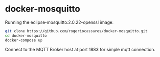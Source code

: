 # docker-mosquitto

Running the eclipse-mosquitto:2.0.22-openssl image:

````bash
git clone https://github.com/rogeriocassares/docker-mosquitto.git
cd docker-mosquitto
docker-compose up
````

Connect to the MQTT Broker host at port 1883 for simple mqtt connection.
